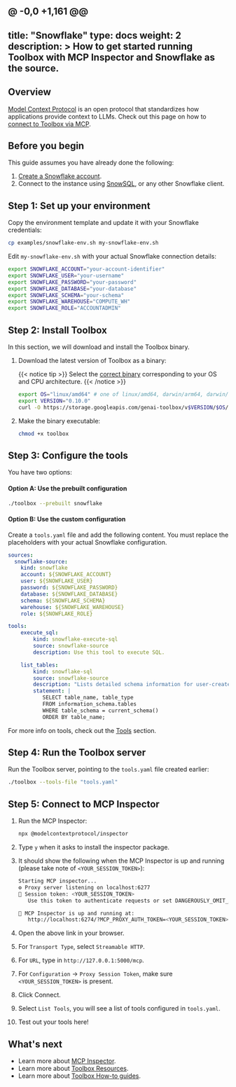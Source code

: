 @ -0,0 +1,161 @@
---
title: "Snowflake"
type: docs
weight: 2
description: >
  How to get started running Toolbox with MCP Inspector and Snowflake as the source.
---

## Overview

[Model Context Protocol](https://modelcontextprotocol.io) is an open protocol
that standardizes how applications provide context to LLMs. Check out this page
on how to [connect to Toolbox via MCP](../../how-to/connect_via_mcp.md).

## Before you begin

This guide assumes you have already done the following:

1.  [Create a Snowflake account](https://signup.snowflake.com/).
1.  Connect to the instance using [SnowSQL](https://docs.snowflake.com/en/user-guide/snowsql), or any other Snowflake client.

## Step 1: Set up your environment

Copy the environment template and update it with your Snowflake credentials:

```bash
cp examples/snowflake-env.sh my-snowflake-env.sh
```

Edit `my-snowflake-env.sh` with your actual Snowflake connection details:

```bash
export SNOWFLAKE_ACCOUNT="your-account-identifier"
export SNOWFLAKE_USER="your-username"
export SNOWFLAKE_PASSWORD="your-password"
export SNOWFLAKE_DATABASE="your-database"
export SNOWFLAKE_SCHEMA="your-schema"
export SNOWFLAKE_WAREHOUSE="COMPUTE_WH"
export SNOWFLAKE_ROLE="ACCOUNTADMIN"
```

## Step 2: Install Toolbox

In this section, we will download and install the Toolbox binary.

1. Download the latest version of Toolbox as a binary:

    {{< notice tip >}}
   Select the
   [correct binary](https://github.com/googleapis/genai-toolbox/releases)
   corresponding to your OS and CPU architecture.
    {{< /notice >}}
    <!-- {x-release-please-start-version} -->
    ```bash
    export OS="linux/amd64" # one of linux/amd64, darwin/arm64, darwin/amd64, or windows/amd64
    export VERSION="0.10.0"
    curl -O https://storage.googleapis.com/genai-toolbox/v$VERSION/$OS/toolbox
    ```
    <!-- {x-release-please-end} -->

1. Make the binary executable:

    ```bash
    chmod +x toolbox
    ```

## Step 3: Configure the tools

You have two options:

#### Option A: Use the prebuilt configuration

```bash
./toolbox --prebuilt snowflake
```

#### Option B: Use the custom configuration

Create a `tools.yaml` file and add the following content. You must replace the placeholders with your actual Snowflake configuration.

```yaml
sources:
  snowflake-source:
    kind: snowflake
    account: ${SNOWFLAKE_ACCOUNT}
    user: ${SNOWFLAKE_USER}
    password: ${SNOWFLAKE_PASSWORD}
    database: ${SNOWFLAKE_DATABASE}
    schema: ${SNOWFLAKE_SCHEMA}
    warehouse: ${SNOWFLAKE_WAREHOUSE}
    role: ${SNOWFLAKE_ROLE}

tools:
    execute_sql:
        kind: snowflake-execute-sql
        source: snowflake-source
        description: Use this tool to execute SQL.

    list_tables:
        kind: snowflake-sql
        source: snowflake-source
        description: "Lists detailed schema information for user-created tables."
        statement: |
           SELECT table_name, table_type 
           FROM information_schema.tables 
           WHERE table_schema = current_schema()
           ORDER BY table_name;
```

For more info on tools, check out the
[Tools](../../resources/tools/) section.

## Step 4: Run the Toolbox server

Run the Toolbox server, pointing to the `tools.yaml` file created earlier:

```bash
./toolbox --tools-file "tools.yaml"
```

## Step 5: Connect to MCP Inspector

1. Run the MCP Inspector:

    ```bash
    npx @modelcontextprotocol/inspector
    ```

1. Type `y` when it asks to install the inspector package.

1. It should show the following when the MCP Inspector is up and running (please take note of `<YOUR_SESSION_TOKEN>`):

    ```bash
    Starting MCP inspector...
    ⚙️ Proxy server listening on localhost:6277
    🔑 Session token: <YOUR_SESSION_TOKEN>
       Use this token to authenticate requests or set DANGEROUSLY_OMIT_AUTH=true to disable auth

    🚀 MCP Inspector is up and running at:
       http://localhost:6274/?MCP_PROXY_AUTH_TOKEN=<YOUR_SESSION_TOKEN>
    ```

1. Open the above link in your browser.

1. For `Transport Type`, select `Streamable HTTP`.

1. For `URL`, type in `http://127.0.0.1:5000/mcp`.

1. For `Configuration` -> `Proxy Session Token`, make sure `<YOUR_SESSION_TOKEN>` is present.

1. Click Connect.

1. Select `List Tools`, you will see a list of tools configured in `tools.yaml`.

1. Test out your tools here!

## What's next

- Learn more about [MCP Inspector](../../how-to/connect_via_mcp.md).
- Learn more about [Toolbox Resources](../../resources/).
- Learn more about [Toolbox How-to guides](../../how-to/).
